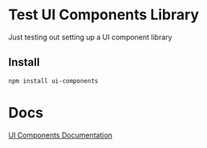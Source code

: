 # Test UI Components Library

Just testing out setting up a UI component library

## Install
```
npm install ui-components
```

# Docs
[UI Components Documentation](http://austinknight.net/ui-components/)